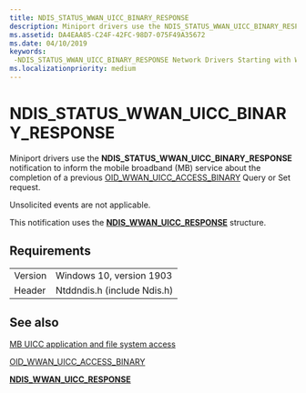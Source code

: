 ```yaml
---
title: NDIS_STATUS_WWAN_UICC_BINARY_RESPONSE
description: Miniport drivers use the NDIS_STATUS_WWAN_UICC_BINARY_RESPONSE notification to inform the mobile broadband (MB) service about the completion of a previous OID_WWAN_UICC_ACCESS_BINARY Query request.
ms.assetid: DA4EAA85-C24F-42FC-98D7-075F49A35672
ms.date: 04/10/2019
keywords: 
 -NDIS_STATUS_WWAN_UICC_BINARY_RESPONSE Network Drivers Starting with Windows Vista
ms.localizationpriority: medium
---
```


# NDIS_STATUS_WWAN_UICC_BINARY_RESPONSE

Miniport drivers use the **NDIS_STATUS_WWAN_UICC_BINARY_RESPONSE** notification to inform the mobile broadband (MB) service about the completion of a previous [OID_WWAN_UICC_ACCESS_BINARY](oid-wwan-uicc-access-binary.md) Query or Set request.

Unsolicited events are not applicable.

This notification uses the [**NDIS_WWAN_UICC_RESPONSE**](https://docs.microsoft.com/windows-hardware/drivers/ddi/content/ndiswwan/ns-ndiswwan-_ndis_wwan_uicc_response) structure.

## Requirements

|   |   |
| --- | --- |
| Version | Windows 10, version 1903 |
| Header | Ntddndis.h (include Ndis.h) |

## See also

[MB UICC application and file system access](mb-uicc-application-and-file-system-access.md)

[OID_WWAN_UICC_ACCESS_BINARY](oid-wwan-uicc-access-binary.md)

[**NDIS_WWAN_UICC_RESPONSE**](https://docs.microsoft.com/windows-hardware/drivers/ddi/content/ndiswwan/ns-ndiswwan-_ndis_wwan_uicc_response)